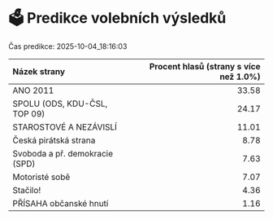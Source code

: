 # 🗳️ Predikce volebních výsledků

Čas predikce: 2025-10-04_18:16:03

| Názek strany                   |   Procent hlasů (strany s více než 1.0%) |
|:-------------------------------|-----------------------------------------:|
| ANO 2011                       |                                    33.58 |
| SPOLU (ODS, KDU-ČSL, TOP 09)   |                                    24.17 |
| STAROSTOVÉ A NEZÁVISLÍ         |                                    11.01 |
| Česká pirátská strana          |                                     8.78 |
| Svoboda a př. demokracie (SPD) |                                     7.63 |
| Motoristé sobě                 |                                     7.07 |
| Stačilo!                       |                                     4.36 |
| PŘÍSAHA občanské hnutí         |                                     1.16 |